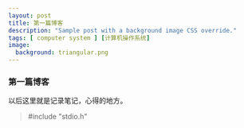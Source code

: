 ```yaml
---
layout: post
title: 第一篇博客
description: "Sample post with a background image CSS override."
tags: [ computer system ] [计算机操作系统]
image:
  background: triangular.png
---
```


### 第一篇博客
以后这里就是记录笔记，心得的地方。
> #include "stdio.h"

